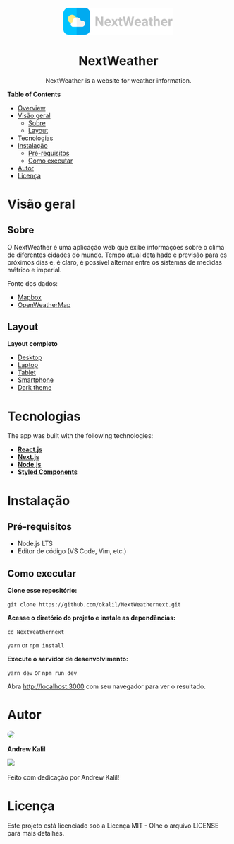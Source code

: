 <p align="center"><img src="./.github/logo.svg" width="250px"></p>

<h1 align="center">NextWeather</h1>

<p align="center">NextWeather is a website for weather information.</p>

**Table of Contents**

- [Overview](#Overview)
- [Visão geral](#Visão-geral)
  - [Sobre](#Sobre)
  - [Layout](#Layout)
- [Tecnologias](#Tecnologias)
- [Instalação](#Instalação)
  - [Pré-requisitos](#Pré-requisitos)
  - [Como executar](#Como-executar)
- [Autor](#Autor)
- [Licença](#Licença)

# Visão geral

## Sobre

O NextWeather é uma aplicação web que exibe informações sobre o clima de diferentes cidades do mundo. Tempo atual detalhado e previsão para os próximos dias e, é claro, é possível alternar entre os sistemas de medidas métrico e imperial.

Fonte dos dados:
- [Mapbox](https://www.mapbox.com/)
- [OpenWeatherMap](https://openweathermap.org/api)

## Layout
**Layout completo**

- [Desktop](.github/nextweather-desktop.png)
- [Laptop](.github/nextweather-laptop.png)
- [Tablet](.github/nextweather-ipad.png)
- [Smartphone](.github/nextweather-smartphone.png)
- [Dark theme](.github/nextweather-dark.png)

# Tecnologias

The app was built with the following technologies:

- **[React.js](https://reactjs.org/)**
- **[Next.js](https://nextjs.org/)**
- **[Node.js](https://nodejs.org/en/)**
- **[Styled Components](https://styled-components.com/)**

# Instalação

## Pré-requisitos

- Node.js LTS
- Editor de código (VS Code, Vim, etc.)

## Como executar

**Clone esse repositório:**

`git clone https://github.com/okalil/NextWeathernext.git`

**Acesse o diretório do projeto e instale as dependências:**

`cd NextWeathernext`

`yarn` or `npm install`

**Execute o servidor de desenvolvimento:**

`yarn dev` or `npm run dev`

Abra [http://localhost:3000](http://localhost:3000) com seu navegador para ver o resultado.

# Autor

<img src="https://avatars.githubusercontent.com/u/81531887?s=400&u=a439512ac119194b1be5be5f0e95279250e7fd53&v=4" width="150" style="border-radius:100%"/>

**Andrew Kalil**

<a href="https://www.linkedin.com/in/andrew-magalh%C3%A3es-2b3781210">
<img src="https://img.shields.io/badge/LinkedIn-0077B5?style=for-the-badge&logo=linkedin&logoColor=white"/>
</a>

Feito com dedicação por Andrew Kalil!

# Licença

Este projeto está licenciado sob a Licença MIT - Olhe o arquivo LICENSE para mais detalhes.
